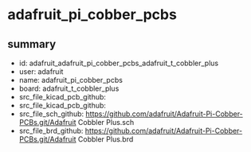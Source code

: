 # adafruit_pi_cobber_pcbs
 
## summary 
* id: adafruit_adafruit_pi_cobber_pcbs_adafruit_t_cobbler_plus
* user: adafruit
* name: adafruit_pi_cobber_pcbs
* board: adafruit_t_cobbler_plus
* src_file_kicad_pcb_github: 
* src_file_kicad_pcb_github: 
* src_file_sch_github: https://github.com/adafruit/Adafruit-Pi-Cobber-PCBs.git/Adafruit Cobbler Plus.sch
* src_file_brd_github: https://github.com/adafruit/Adafruit-Pi-Cobber-PCBs.git/Adafruit Cobbler Plus.brd



